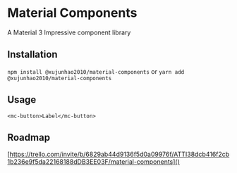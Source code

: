 # Material Components
A Material 3 Impressive component library

## Installation
`npm install @xujunhao2010/material-components`
or
`yarn add @xujunhao2010/material-components`

## Usage
`
<mc-button>Label</mc-button>
`

## Roadmap
[https://trello.com/invite/b/6829ab44d9136f5d0a09976f/ATTI38dcb416f2cb1b236e9f5da22168188dDB3EE03F/material-components]()
